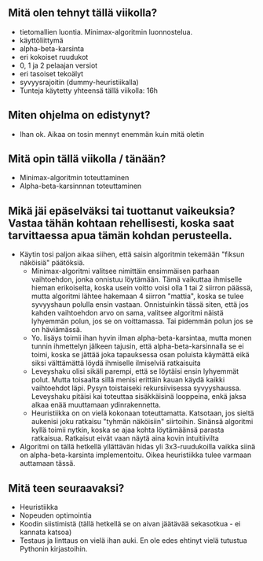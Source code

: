 ## Mitä olen tehnyt tällä viikolla?
* tietomallien luontia. Minimax-algoritmin luonnostelua.
* käyttöliittymä
* alpha-beta-karsinta
* eri kokoiset ruudukot
* 0, 1 ja 2 pelaajan versiot
* eri tasoiset tekoälyt
* syvyysrajoitin (dummy-heuristiikalla)
* Tunteja käytetty yhteensä tällä viikolla: 16h

## Miten ohjelma on edistynyt?
* Ihan ok. Aikaa on tosin mennyt enemmän kuin mitä oletin

## Mitä opin tällä viikolla / tänään?
* Minimax-algoritmin toteuttaminen
* Alpha-beta-karsinnnan toteuttaminen

## Mikä jäi epäselväksi tai tuottanut vaikeuksia? Vastaa tähän kohtaan rehellisesti, koska saat tarvittaessa apua tämän kohdan perusteella.
* Käytin tosi paljon aikaa siihen, että saisin algoritmin tekemään "fiksun näköisiä" päätöksiä.
  * Minimax-algoritmi valitsee nimittäin ensimmäisen parhaan vaihtoehdon, jonka onnistuu löytämään. Tämä vaikuttaa ihmiselle hieman erikoiselta, koska usein voitto voisi olla 1 tai 2 siirron päässä, mutta algoritmi lähtee hakemaan 4 siirron "mattia", koska  se tulee syvyyshaun polulla ensin vastaan. Onnistuinkin tässä siten, että jos kahden vaihtoehdon arvo on sama, valitsee algoritmi näistä lyhyemmän polun, jos se on voittamassa. Tai pidemmän polun jos se on häviämässä.   
  * Yo. lisäys toimii ihan hyvin ilman alpha-beta-karsintaa, mutta monen tunnin ihmettelyn jälkeen tajusin, että alpha-beta-karsinnalla se ei toimi, koska se jättää joka tapauksessa osan poluista käymättä eikä siksi välttämättä löydä ihmiselle ilmiselviä ratkaisuita
  * Leveyshaku olisi sikäli parempi, että se löytäisi ensin lyhyemmät polut. Mutta toisaalta sillä menisi erittäin kauan käydä kaikki vaihtoehdot läpi. Pysyn toistaiseki rekursiivisessa syvyyshaussa. Leveyshaku pitäisi kai toteuttaa sisäkkäisinä looppeina, enkä jaksa alkaa enää muuttamaan ydinrakennetta. 
  * Heuristiikka on on vielä kokonaan toteuttamatta. Katsotaan, jos sieltä aukenisi joku ratkaisu "tyhmän näköisiin" siirtoihin. Sinänsä algoritmi kyllä toimii nytkin, koska se ajaa kohta löytämäänsä parasta ratkaisua. Ratkaisut eivät vaan näytä aina kovin intuitiivilta
 * Algoritmi on tällä hetkellä yllättävän hidas yli 3x3-ruudukoilla vaikka siinä on alpha-beta-karsinta implementoitu. Oikea heuristiikka tulee varmaan auttamaan tässä.

## Mitä teen seuraavaksi?
* Heuristiikka
* Nopeuden optimointia
* Koodin siistimistä (tällä hetkellä se on aivan jäätävää sekasotkua - ei kannata katsoa)
* Testaus ja linttaus on vielä ihan auki. En ole edes ehtinyt vielä tutustua Pythonin kirjastoihin.
